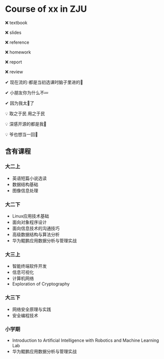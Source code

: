 # Course of xx in ZJU

❌ textbook

❌ slides

❌ reference

❌ homework

❌ report

❌ review

✔ 现在流的💧都是当初选课时脑子里进的🌊

✔ 小朋友你为什么不💤

✔ 因为我太🥦了

💡 取之于民 用之于民 

💡 深感开源的都是我👨

💡 爷也想当一回👨

## 含有课程

### 大二上

- 英语短篇小说选读
- 数据结构基础
- 图像信息处理

### 大二下

- Linux应用技术基础
- 面向对象程序设计
- 面向信息技术的沟通技巧
- 高级数据结构与算法分析
- 华为鲲鹏应用数据分析与管理实战
### 大三上

- 智能终端软件开发
- 信息可视化
- 计算机网络
- Exploration of Cryptography

### 大三下

- 网络安全原理与实践
- 安全编程技术

### 小学期

- Introduction to Artificial Intelligence with Robotics and Machine Learning Lab
- 华为鲲鹏应用数据分析与管理实战